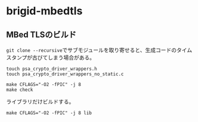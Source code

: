 # brigid-mbedtls

## MBed TLSのビルド

`git clone --recursive`でサブモジュールを取り寄せると、生成コードのタイムスタンプが古びてしまう場合がある。

```shell
touch psa_crypto_driver_wrappers.h
touch psa_crypto_driver_wrappers_no_static.c
```

```shell
make CFLAGS="-O2 -fPIC" -j 8
make check
```

ライブラリだけビルドする。

```shell
make CFLAGS="-O2 -fPIC" -j 8 lib
```
